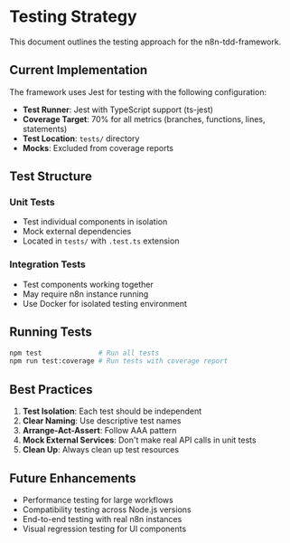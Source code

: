 # Testing Strategy

This document outlines the testing approach for the n8n-tdd-framework.

## Current Implementation

The framework uses Jest for testing with the following configuration:
- **Test Runner**: Jest with TypeScript support (ts-jest)
- **Coverage Target**: 70% for all metrics (branches, functions, lines, statements)
- **Test Location**: `tests/` directory
- **Mocks**: Excluded from coverage reports

## Test Structure

### Unit Tests
- Test individual components in isolation
- Mock external dependencies
- Located in `tests/` with `.test.ts` extension

### Integration Tests
- Test components working together
- May require n8n instance running
- Use Docker for isolated testing environment

## Running Tests

```bash
npm test              # Run all tests
npm run test:coverage # Run tests with coverage report
```

## Best Practices

1. **Test Isolation**: Each test should be independent
2. **Clear Naming**: Use descriptive test names
3. **Arrange-Act-Assert**: Follow AAA pattern
4. **Mock External Services**: Don't make real API calls in unit tests
5. **Clean Up**: Always clean up test resources

## Future Enhancements

- Performance testing for large workflows
- Compatibility testing across Node.js versions
- End-to-end testing with real n8n instances
- Visual regression testing for UI components